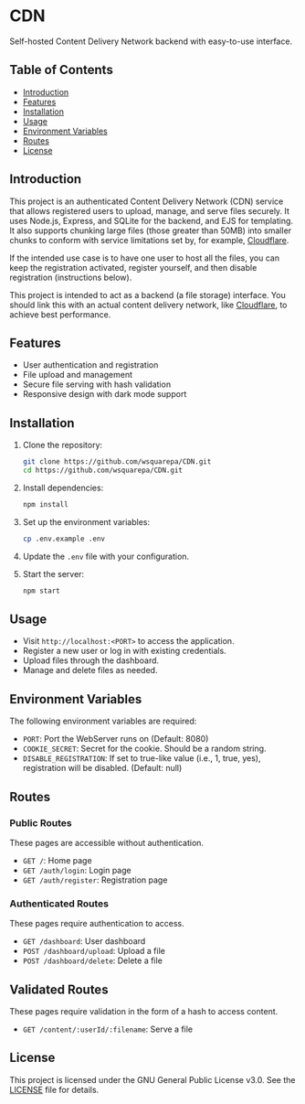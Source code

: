 # CDN

Self-hosted Content Delivery Network backend with easy-to-use interface.

## Table of Contents

- [Introduction](#introduction)
- [Features](#features)
- [Installation](#installation)
- [Usage](#usage)
- [Environment Variables](#environment-variables)
- [Routes](#routes)
- [License](#license)

## Introduction

This project is an authenticated Content Delivery Network (CDN) service that allows registered users to upload, manage, and serve files securely. It uses Node.js, Express, and SQLite for the backend, and EJS for templating. It also supports chunking large files (those greater than 50MB) into smaller chunks to conform with service limitations set by, for example, [Cloudflare](https://www.cloudflare.com).

If the intended use case is to have one user to host all the files, you can keep the registration activated, register yourself, and then disable registration (instructions below).  
  
This project is intended to act as a backend (a file storage) interface. You should link this with an actual content delivery network, like [Cloudflare](https://www.cloudflare.com/), to achieve best performance.

## Features

- User authentication and registration
- File upload and management
- Secure file serving with hash validation
- Responsive design with dark mode support

## Installation

1. Clone the repository:
    ```sh
    git clone https://github.com/wsquarepa/CDN.git
    cd https://github.com/wsquarepa/CDN.git
    ```

2. Install dependencies:
    ```sh
    npm install
    ```

3. Set up the environment variables:
    ```sh
    cp .env.example .env
    ```

4. Update the `.env` file with your configuration.

5. Start the server:
    ```sh
    npm start
    ```

## Usage

- Visit `http://localhost:<PORT>` to access the application.
- Register a new user or log in with existing credentials.
- Upload files through the dashboard.
- Manage and delete files as needed.

## Environment Variables

The following environment variables are required:

- `PORT`: Port the WebServer runs on (Default: 8080)
- `COOKIE_SECRET`: Secret for the cookie. Should be a random string.
- `DISABLE_REGISTRATION`: If set to true-like value (i.e., 1, true, yes), registration will be disabled. (Default: null)

## Routes

### Public Routes
These pages are accessible without authentication.  
  
- `GET /`: Home page
- `GET /auth/login`: Login page
- `GET /auth/register`: Registration page

### Authenticated Routes
These pages require authentication to access.  
  
- `GET /dashboard`: User dashboard
- `POST /dashboard/upload`: Upload a file
- `POST /dashboard/delete`: Delete a file

## Validated Routes
These pages require validation in the form of a hash to access content.  
  
- `GET /content/:userId/:filename`: Serve a file

## License

This project is licensed under the GNU General Public License v3.0. See the [LICENSE](LICENSE) file for details.